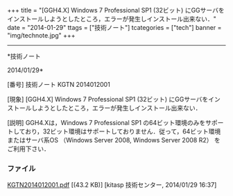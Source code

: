 ﻿+++
title = "[GGH4.X] Windows 7 Professional SP1 (32ビット) にGGサーバをインストールしようとしたところ，エラーが発生しインストール出来ない．"
date = "2014-01-29"
ttags = ["技術ノート"]
tcategories = ["tech"]
banner = "img/technote.jpg"
+++

-----------------------------------------------------------------------------------------------------------------------------

*技術ノート

2014/01/29*


[番号]
技術ノート KGTN 2014012001

[現象]
[GGH4.X] Windows 7 Professional SP1 (32ビット)
にGGサーバをインストールしようとしたところ，エラーが発生しインストール出来ない．

[説明]
GGH4.Xは，Windows 7 Professional SP1
の64ビット環境のみをサポートしており，32ビット環境はサポートしておりません．従って，64ビット環境またはサーバ系OS
（Windows Server 2008, Windows Server 2008 R2） をご利用下さい．


### ファイル

 
 


[KGTN2014012001.pdf](http://techreport.kitasp.net/attachments/download/1492/KGTN2014012001.pdf)
 [(43.2 KB)] [kitasp 技術センター, 2014/01/29
16:37]


 


 

